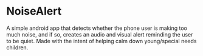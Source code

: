 # NoiseAlert
A simple android app that detects whether the phone user is making too much noise, and if so, creates an audio and visual alert reminding the user to be quiet. Made with the intent of helping calm down young/special needs children.
